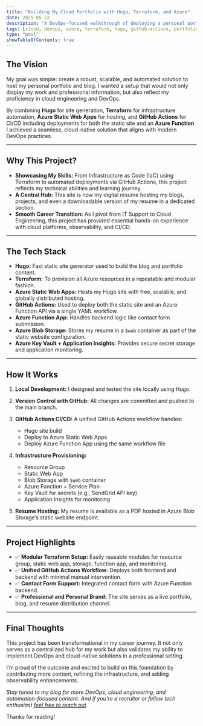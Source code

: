 ```yaml
---
title: "Building My Cloud Portfolio with Hugo, Terraform, and Azure"
date: 2025-05-22
description: "A DevOps-focused walkthrough of deploying a personal portfolio and blog using modern cloud practices."
tags: [cloud, devops, azure, terraform, hugo, github-actions, portfolio]
type: "post"
showTableOfContents: true
---
```


## The Vision

My goal was simple: create a robust, scalable, and automated solution to host my personal portfolio and blog. I wanted a setup that would not only display my work and professional information, but also reflect my proficiency in cloud engineering and DevOps.

By combining **Hugo** for site generation, **Terraform** for infrastructure automation, **Azure Static Web Apps** for hosting, and **GitHub Actions** for CI/CD including deployments for both the static site and an **Azure Function** I achieved a seamless, cloud-native solution that aligns with modern DevOps practices.

---

## Why This Project?

* **Showcasing My Skills:** From Infrastructure as Code (IaC) using Terraform to automated deployments via GitHub Actions, this project reflects my technical abilities and learning journey.
* **A Central Hub:** This site is now my digital resume hosting my blogs, projects, and even a downloadable version of my resume in a dedicated section.
* **Smooth Career Transition:** As I pivot from IT Support to Cloud Engineering, this project has provided essential hands-on experience with cloud platforms, observability, and CI/CD.

---

## The Tech Stack

* **Hugo:** Fast static site generator used to build the blog and portfolio content.
* **Terraform:** To provision all Azure resources in a repeatable and modular fashion.
* **Azure Static Web Apps:** Hosts my Hugo site with free, scalable, and globally distributed hosting.
* **GitHub Actions:** Used to deploy both the static site and an Azure Function API via a single YAML workflow.
* **Azure Function App:** Handles backend logic like contact form submission.
* **Azure Blob Storage:** Stores my resume in a `$web` container as part of the static website configuration.
* **Azure Key Vault + Application Insights:** Provides secure secret storage and application monitoring.

---

## How It Works

1. **Local Development:** I designed and tested the site locally using Hugo.
2. **Version Control with GitHub:** All changes are committed and pushed to the main branch.
3. **GitHub Actions CI/CD:** A unified GitHub Actions workflow handles:

   * Hugo site build
   * Deploy to Azure Static Web Apps
   * Deploy Azure Function App using the same workflow file
4. **Infrastructure Provisioning:**

   * Resource Group
   * Static Web App
   * Blob Storage with `$web` container
   * Azure Function + Service Plan
   * Key Vault for secrets (e.g., SendGrid API key)
   * Application Insights for monitoring
5. **Resume Hosting:** My resume is available as a PDF hosted in Azure Blob Storage’s static website endpoint.

---

## Project Highlights

* ✅ **Modular Terraform Setup:** Easily reusable modules for resource group, static web app, storage, function app, and monitoring.
* ✅ **Unified GitHub Actions Workflow:** Deploys both frontend and backend with minimal manual intervention.
* ✅ **Contact Form Support:** Integrated contact form with Azure Function backend.
* ✅ **Professional and Personal Brand:** The site serves as a live portfolio, blog, and resume distribution channel.

---

## Final Thoughts

This project has been transformational in my career journey. It not only serves as a centralized hub for my work but also validates my ability to implement DevOps and cloud-native solutions in a professional setting.

I’m proud of the outcome and excited to build on this foundation by contributing more content, refining the infrastructure, and adding observability enhancements.

*Stay tuned to my blog for more DevOps, cloud engineering, and automation-focused content. And if you're a recruiter or fellow tech enthusiast [feel free to reach out](https://www.linkedin.com/in/david-mboli-idie-38b974209/).*

Thanks for reading!
